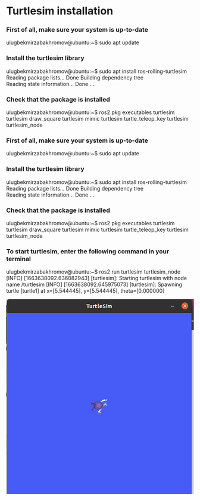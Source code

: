 # Turtlesim installation

### First of all, make sure your system is up-to-date
ulugbekmirzabakhromov@ubuntu:~$ sudo apt update
### Install the turtlesim library
ulugbekmirzabakhromov@ubuntu:~$ sudo apt install ros-rolling-turtlesim
Reading package lists... Done
Building dependency tree       
Reading state information... Done
....
### Check that the package is installed
ulugbekmirzabakhromov@ubuntu:~$ ros2 pkg executables turtlesim
turtlesim draw_square
turtlesim mimic
turtlesim turtle_teleop_key
turtlesim turtlesim_node
### First of all, make sure your system is up-to-date
ulugbekmirzabakhromov@ubuntu:~$ sudo apt update
### Install the turtlesim library
ulugbekmirzabakhromov@ubuntu:~$ sudo apt install ros-rolling-turtlesim
Reading package lists... Done
Building dependency tree       
Reading state information... Done
....
### Check that the package is installed
ulugbekmirzabakhromov@ubuntu:~$ ros2 pkg executables turtlesim
turtlesim draw_square
turtlesim mimic
turtlesim turtle_teleop_key
turtlesim turtlesim_node
### To start turtlesim, enter the following command in your terminal
ulugbekmirzabakhromov@ubuntu:~$ ros2 run turtlesim turtlesim_node
[INFO] [1663638092.636082943] [turtlesim]: Starting turtlesim with node name /turtlesim
[INFO] [1663638092.645975073] [turtlesim]: Spawning turtle [turtle1] at x=[5.544445], y=[5.544445], theta=[0.000000]



![Turtlesim simulation](https://github.com/ULUGBEK12194914/turtlesim_project/blob/main/screenshots/Screen%20Shot%202022-09-21%20at%2014.03.15.png)

